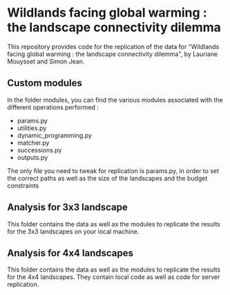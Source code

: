 # Wildlands facing global warming : the landscape connectivity dilemma
This repository provides code for the replication of the data for "Wildlands facing global warming : the landscape connectivity dilemma", by Lauriane Mouysset and Simon Jean. 

## Custom modules
In the folder modules, you can find the various modules associated with the different operations performed : 
- params.py
- utilities.py
- dynamic_programming.py
- matcher.py
- successions.py
- outputs.py

The only file you need to tweak for replication is params.py, in order to set the correct paths as well as the size of the landscapes and the budget constraints

## Analysis for 3x3 landscape
This folder contains the data as well as the modules to replicate the results for the 3x3 landscapes on your local machine.

## Analysis for 4x4 landscapes
This folder contains the data as well as the modules to replicate the results for the 4x4 landscapes. They contain local code as well as code for server replication. 
